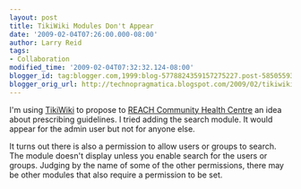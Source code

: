 ```yaml
---
layout: post
title: TikiWiki Modules Don't Appear
date: '2009-02-04T07:26:00.000-08:00'
author: Larry Reid
tags:
- Collaboration
modified_time: '2009-02-04T07:32:32.124-08:00'
blogger_id: tag:blogger.com,1999:blog-5778824359157275227.post-5850559367099482526
blogger_orig_url: http://technopragmatica.blogspot.com/2009/02/tikiwiki-modules-dont-appear.html
---
```


I'm using [TikiWiki][1] to propose to [REACH Community Health Centre][2]
an idea about prescribing guidelines. I tried adding the search module.
It would appear for the admin user but not for anyone else.  
  
It turns out there is also a permission to allow users or groups to
search. The module doesn't display unless you enable search for the
users or groups. Judging by the name of some of the other permissions,
there may be other modules that also require a permission to be set.



[1]: http://www.tikiwiki.org
[2]: http://www.reachcentre.bc.ca
